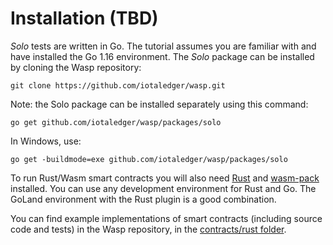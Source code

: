 # Installation (TBD)

_Solo_ tests are written in Go. The tutorial assumes you are familiar with and
have installed the Go 1.16 environment. The _Solo_ package can be installed by
cloning the Wasp repository:

```
git clone https://github.com/iotaledger/wasp.git
```

Note: the Solo package can be installed separately using this command:

```
go get github.com/iotaledger/wasp/packages/solo
```

In Windows, use:

```
go get -buildmode=exe github.com/iotaledger/wasp/packages/solo
```

To run Rust/Wasm smart contracts you will also need [Rust](https://www.rust-lang.org/tools/install) and [wasm-pack](https://rustwasm.github.io/wasm-pack/installer/) 
installed. You can use any development environment for Rust and Go. The GoLand
environment with the Rust plugin is a good combination.

You can find example implementations of smart contracts (including source code
and tests) in the Wasp repository, in the
[contracts/rust folder](https://github.com/iotaledger/wasp/tree/master/contracts/rust).
